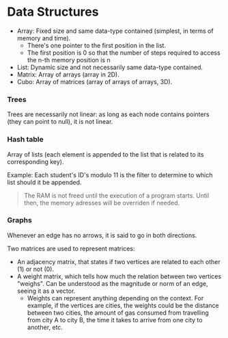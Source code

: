 # Data Structures

- Array: Fixed size and same data-type contained (simplest, in terms of memory and time).
  - There's one pointer to the first position in the list.
  - The first position is 0 so that the number of steps required to access the n-th memory position is n
- List: Dynamic size and not necessarily same data-type contained.
- Matrix: Array of arrays (array in 2D).
- Cubo: Array of matrices (array of arrays of arrays, 3D).

### Trees

Trees are necessarily not linear: as long as each node contains pointers (they can point to null), it is not linear.

### Hash table

Array of lists (each element is appended to the list that is related to its corresponding key).

Example: Each student's ID's modulo 11 is the filter to determine to which list should it be appended.

> The RAM is not freed until the execution of a program starts. Until then, the memory adresses will be overriden if needed.

### Graphs

Whenever an edge has no arrows, it is said to go in both directions.

Two matrices are used to represent matrices:

- An adjacency matrix, that states if two vertices are related to each other (1) or not (0).
- A weight matrix, which tells how much the relation between two vertices "weighs". Can be understood as the magnitude or norm of an edge, seeing it as a vector.
  - Weights can represent anything depending on the context. For example, if the vertices are cities, the weights could be the distance between two cities, the amount of gas consumed from travelling from city A to city B, the time it takes to arrive from one city to another, etc.

